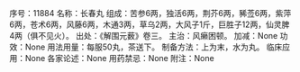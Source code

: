 序号：11884
名称：长春丸
组成：苦参6两，独活6两，荆芥6两，豨莶6两，紫萍6两，苍术6两，风藤6两，木通3两，草乌2两，大风子1斤，巨胜子12两，仙灵脾4两（俱不见火）。
出处：《解围元薮》卷三。
主治：风癞困顿。
加减：None
功效：None
用法用量：每服50丸，茶送下。
制备方法：上为末，水为丸。
临床应用：None
各家论述：None
用药禁忌：None
附注：None
